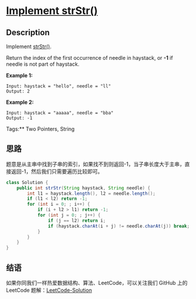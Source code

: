 # [Implement strStr()][title]

## Description

Implement [strStr()](http://www.cplusplus.com/reference/cstring/strstr/).

Return the index of the first occurrence of needle in haystack, or **-1** if needle is not part of haystack.

**Example 1:**

```
Input: haystack = "hello", needle = "ll"
Output: 2
```

**Example 2:**

```
Input: haystack = "aaaaa", needle = "bba"
Output: -1
```

Tags:** Two Pointers, String


## 思路

题意是从主串中找到子串的索引，如果找不到则返回-1，当子串长度大于主串，直接返回-1，然后我们只需要遍历比较即可。

```java
class Solution {
    public int strStr(String haystack, String needle) {
        int l1 = haystack.length(), l2 = needle.length();
        if (l1 < l2) return -1;
        for (int i = 0; ; i++) {
            if (i + l2 > l1) return -1;
            for (int j = 0; ; j++) {
                if (j == l2) return i;
                if (haystack.charAt(i + j) != needle.charAt(j)) break;
            }
        }
    }
}
```


## 结语

如果你同我们一样热爱数据结构、算法、LeetCode，可以关注我们 GitHub 上的 LeetCode 题解：[LeetCode-Solution][ls]



[title]: https://leetcode.com/problems/implement-strstr
[ls]: https://github.com/SDE603/LeetCode-Solution
